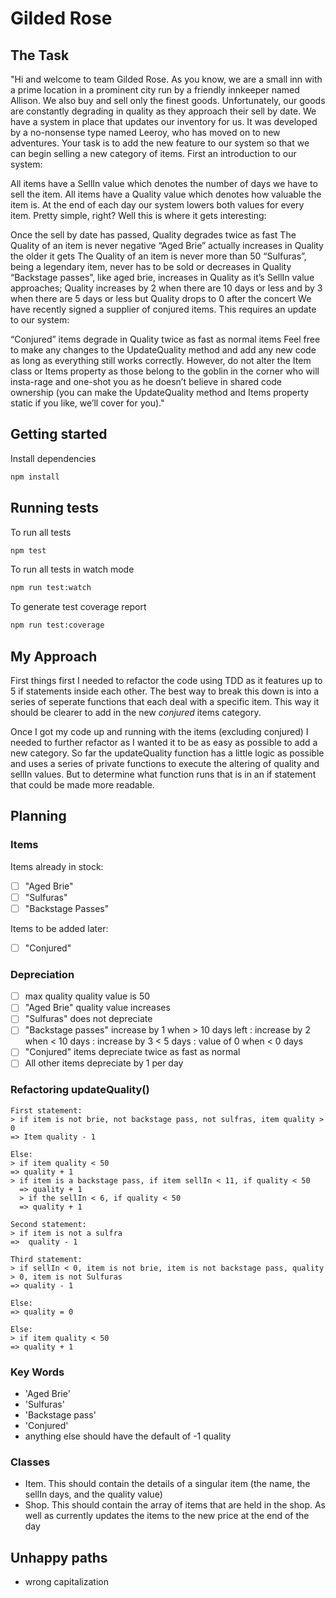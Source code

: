# Gilded Rose

## The Task
"Hi and welcome to team Gilded Rose. As you know, we are a small inn with a prime location in a prominent city run by a friendly innkeeper named Allison. We also buy and sell only the finest goods. Unfortunately, our goods are constantly degrading in quality as they approach their sell by date. We have a system in place that updates our inventory for us. It was developed by a no-nonsense type named Leeroy, who has moved on to new adventures. Your task is to add the new feature to our system so that we can begin selling a new category of items. First an introduction to our system:

All items have a SellIn value which denotes the number of days we have to sell the item. All items have a Quality value which denotes how valuable the item is. At the end of each day our system lowers both values for every item. Pretty simple, right? Well this is where it gets interesting:

Once the sell by date has passed, Quality degrades twice as fast
The Quality of an item is never negative
“Aged Brie” actually increases in Quality the older it gets
The Quality of an item is never more than 50
“Sulfuras”, being a legendary item, never has to be sold or decreases in Quality
“Backstage passes”, like aged brie, increases in Quality as it’s SellIn value approaches; Quality increases by 2 when there are 10 days or less and by 3 when there are 5 days or less but Quality drops to 0 after the concert
We have recently signed a supplier of conjured items. This requires an update to our system:

“Conjured” items degrade in Quality twice as fast as normal items
Feel free to make any changes to the UpdateQuality method and add any new code as long as everything still works correctly. However, do not alter the Item class or Items property as those belong to the goblin in the corner who will insta-rage and one-shot you as he doesn’t believe in shared code ownership (you can make the UpdateQuality method and Items property static if you like, we’ll cover for you)."

## Getting started

Install dependencies

```sh
npm install
```

## Running tests

To run all tests

```sh
npm test
```

To run all tests in watch mode

```sh
npm run test:watch
```

To generate test coverage report

```sh
npm run test:coverage
```

## My Approach
First things first I needed to refactor the code using TDD as it features up to 5 if statements inside each other. The best way to break this down is into a series of seperate functions that each deal with a specific item. This way it should be clearer to add in the new *conjured* items category.

Once I got my code up and running with the items (excluding conjured) I needed to further refactor as I wanted it to be as easy as possible to add a new category. So far the updateQuality function has a little logic as possible and uses a series of private functions to execute the altering of quality and sellIn values. But to determine what function runs that is in an if statement that could be made more readable. 

## Planning
### Items
Items already in stock:
- [ ] "Aged Brie"
- [ ] "Sulfuras"
- [ ] "Backstage Passes"

Items to be added later:
- [ ] "Conjured"

### Depreciation
- [ ] max quality quality value is 50
- [ ] "Aged Brie" quality value increases
- [ ] "Sulfuras" does not depreciate
- [ ] "Backstage passes" increase by 1 when > 10 days left : increase by 2 when < 10 days : increase by 3 < 5 days : value of 0 when < 0 days
- [ ] "Conjured" items depreciate twice as fast as normal
- [ ] All other items depreciate by 1 per day

### Refactoring updateQuality()
```
First statement:
> if item is not brie, not backstage pass, not sulfras, item quality > 0
=> Item quality - 1

Else:
> if item quality < 50 
=> quality + 1 
> if item is a backstage pass, if item sellIn < 11, if quality < 50
  => quality + 1
  > if the sellIn < 6, if quality < 50
  => quality + 1

Second statement:
> if item is not a sulfra
=>  quality - 1

Third statement:
> if sellIn < 0, item is not brie, item is not backstage pass, quality > 0, item is not Sulfuras
=> quality - 1

Else:
=> quality = 0

Else:
> if item quality < 50
=> quality + 1
```

### Key Words
- 'Aged Brie'
- 'Sulfuras'
- 'Backstage pass'
- 'Conjured'
- anything else should have the default of -1 quality

### Classes
- Item. This should contain the details of a singular item (the name, the sellIn days, and the quality value)
- Shop. This should contain the array of items that are held in the shop. As well as currently updates the items to the new price at the end of the day


## Unhappy paths
- wrong capitalization
